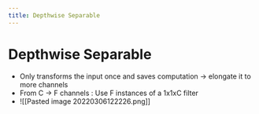 ```yaml
---
title: Depthwise Separable
---
```


# Depthwise Separable
- Only transforms the input once and saves computation -> elongate it to more channels
- From C -> F channels : Use F instances of a 1x1xC filter
- ![[Pasted image 20220306122226.png]]






